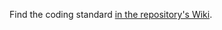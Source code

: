 Find the coding standard [in the repository's Wiki](https://github.com/jrlanglois/TheJRLCodingStandard/wiki).
